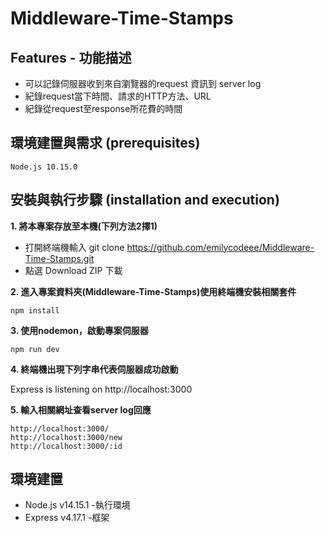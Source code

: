 # Middleware-Time-Stamps

## Features - 功能描述
- 可以記錄伺服器收到來自瀏覽器的request 資訊到 server log 
- 紀錄request當下時間、請求的HTTP方法、URL
- 紀錄從request至response所花費的時間

## 環境建置與需求 (prerequisites)
```
Node.js 10.15.0
```
## 安裝與執行步驟 (installation and execution)

**1. 將本專案存放至本機(下列方法2擇1)**
  - 打開終端機輸入 git clone https://github.com/emilycodeee/Middleware-Time-Stamps.git
  - 點選 Download ZIP 下載

**2. 進入專案資料夾(Middleware-Time-Stamps)使用終端機安裝相關套件**

```
npm install
```
**3. 使用nodemon，啟動專案伺服器**
```
npm run dev
```
**4. 終端機出現下列字串代表伺服器成功啟動**

Express is listening on http://localhost:3000

**5. 輸入相關網址查看server log回應**
```
http://localhost:3000/ 
http://localhost:3000/new 
http://localhost:3000/:id
```

## 環境建置

- Node.js v14.15.1 -執行環境
- Express v4.17.1 -框架